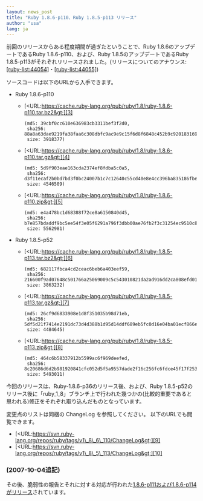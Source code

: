 ```yaml
---
layout: news_post
title: "Ruby 1.8.6-p110、Ruby 1.8.5-p113 リリース"
author: "usa"
lang: ja
---
```


前回のリリースからある程度期間が過ぎたということで、Ruby 1.8.6のアップデートであるRuby 1.8.6-p110、および、Ruby
1.8.5のアップデートであるRuby
1.8.5-p113がそれぞれリリースされました。(リリースについてのアナウンス:[\[ruby-list:44054\]][1]・[\[ruby-list:44055\]][2])

ソースコードは以下のURLから入手できます。

* Ruby 1.8.6-p110
  * [&lt;URL:https://cache.ruby-lang.org/pub/ruby/1.8/ruby-1.8.6-p110.tar.bz2&gt;][3]

        (md5: 39cbf0cc610e636983cb3311bef3f2d0,
         sha256: 88a8a63dae9219fa38faa6c308dbfc9ac9e9c15f6d8f6848c452b9c920183169,
         size: 3918377)

  * [&lt;URL:https://cache.ruby-lang.org/pub/ruby/1.8/ruby-1.8.6-p110.tar.gz&gt;][4]

        (md5: 5d9f903eae163cda2374ef8fdba5c0a5,
         sha256: d3f11ecaf2b0bd7bd3f0bc24007b1c7c12640c55cd40e8e4cc396ba835186fbe,
         size: 4546509)

  * [&lt;URL:https://cache.ruby-lang.org/pub/ruby/1.8/ruby-1.8.6-p110.zip&gt;][5]

        (md5: e4a478bc1d68388f72ce8a6150840d45,
         sha256: b7e857bdaddf9bc5ee54f3e05f6291a796f3dbb00ae76fb2f3c31254ec9510c8,
         size: 5562981)

* Ruby 1.8.5-p52
  * [&lt;URL:https://cache.ruby-lang.org/pub/ruby/1.8/ruby-1.8.5-p113.tar.bz2&gt;][6]

        (md5: 682117fbca4cd2ceac6beb6a403eef59,
         sha256: 216600f9ad07648c501766a25069009c5c543010821da2ad916dd2ca808efd01,
         size: 3863232)

  * [&lt;URL:https://cache.ruby-lang.org/pub/ruby/1.8/ruby-1.8.5-p113.tar.gz&gt;][7]

        (md5: 26cf9d6833908e1d8f351035b98d71eb,
         sha256: 5df5d21f7414e2191dc73d4d388b1d95d14ddf689eb5fc0d16e04ba01ecf866e,
         size: 4484645)

  * [&lt;URL:https://cache.ruby-lang.org/pub/ruby/1.8/ruby-1.8.5-p113.zip&gt;][8]

        (md5: 464c6b58337912b5599ac6f969deefed,
         sha256: 8c20686d6d2b981920841cfc052d5f5a9557dade2f16c256fc6fdce45f17f253,
         size: 5493011)

今回のリリースは、Ruby-1.8.6-p36のリリース後、および、Ruby
1.8.5-p52のリリース後に「ruby\_1\_8」ブランチ上で行われた幾つかの(比較的重要であると思われる)修正をそれぞれ取り込んだものとなっています。

変更点のリストは同梱の ChangeLog を参照してください。 以下のURLでも閲覧できます。

* [&lt;URL:https://svn.ruby-lang.org/repos/ruby/tags/v1\_8\_6\_110/ChangeLog&gt;][9]
* [&lt;URL:https://svn.ruby-lang.org/repos/ruby/tags/v1\_8\_5\_113/ChangeLog&gt;][10]

### (2007-10-04追記)

その後、脆弱性の報告とそれに対する対応が行われた[1.8.6-p111および1.8.6-p114がリリース](/ja/news/2007/10/04/isecpartners-com-2007-006-rubyssl/)されています。



[1]: http://blade.nagaokaut.ac.jp/cgi-bin/scat.rb/ruby/ruby-list/44054
[2]: http://blade.nagaokaut.ac.jp/cgi-bin/scat.rb/ruby/ruby-list/44055
[3]: https://cache.ruby-lang.org/pub/ruby/1.8/ruby-1.8.6-p110.tar.bz2
[4]: https://cache.ruby-lang.org/pub/ruby/1.8/ruby-1.8.6-p110.tar.gz
[5]: https://cache.ruby-lang.org/pub/ruby/1.8/ruby-1.8.6-p110.zip
[6]: https://cache.ruby-lang.org/pub/ruby/1.8/ruby-1.8.5-p113.tar.bz2
[7]: https://cache.ruby-lang.org/pub/ruby/1.8/ruby-1.8.5-p113.tar.gz
[8]: https://cache.ruby-lang.org/pub/ruby/1.8/ruby-1.8.5-p113.zip
[9]: https://svn.ruby-lang.org/repos/ruby/tags/v1_8_6_110/ChangeLog
[10]: https://svn.ruby-lang.org/repos/ruby/tags/v1_8_5_113/ChangeLog
